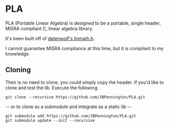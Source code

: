 # PLA

PLA (Portable Linear Algebra) is designed to be a portable, single header, MISRA compliant C, linear algebra library.

It's been built off of [datenwolf's linmath.h](https://github.com/datenwolf/linmath.h).

I cannot guarantee MISRA compliance at this time, but it is compliant to my knowledge.

## Cloning

Their is no need to clone, you could simply copy the header. If you'd like to clone and test the lib. Execute the following.

```
git clone --recursive https://github.com/JBPennington/PLA.git
```

-- or to clone as a submodule and integrate as a static lib --

```
git submodule add https://github.com/JBPennington/PLA.git
git submodule update --init --recursive
```
